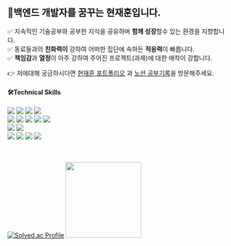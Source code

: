 <h2>🙉백엔드 개발자를 꿈꾸는 현재훈입니다.</h3> 

✅ 지속적인 기술공부와 공부한 지식을 공유하며 **함께 성장**할수 있는 환경을 지향합니다.   
✅ 동료들과의 **친화력이** 강하여 어떠한 집단에 속하든 **적응력**이 빠릅니다.   
✅ **책임감**과 **열정**이 아주 강하여 주어진 프로젝트(과제)에 대한 애착이 강합니다.

<!-- 👉 저에대해 궁금하시다면 [노션이력서](https://hyunsense.notion.site/12f79791ca5e43a9ab938b929bbc12a5?pvs=4)와 [노션 공부기록](https://hyunsense.notion.site/Study-cd2cc1f341b44e94886429fc39fd5b4e?pvs=4)을 방문해주세요. -->
👉 저에대해 궁금하시다면 [현재훈 포트폴리오](https://drive.google.com/file/d/1XemsFe4PJrMRpTm-e_Xk6qMfxAvYqept/view?usp=drive_link) 과 [노션 공부기록](https://hyunsense.notion.site/Study-cd2cc1f341b44e94886429fc39fd5b4e?pvs=4)을 방문해주세요.

<div>
  <h4>🛠Technical Skills</h4>
  <div>
    <img src="https://img.shields.io/badge/JAVA-FF7328?style=flat&logo=java&logoColor=white"/>
    <img src="https://img.shields.io/badge/JavaScript-F7DF1E?style=flat&logo=javascript&logoColor=white"/>
    <img src="https://img.shields.io/badge/HTML5-E34F26?style=flat&logo=HTML5&logoColor=white"/>
    <img src="https://img.shields.io/badge/CSS3-1572B6?style=flat&logo=CSS3&logoColor=white"/>
  </div>
  <div>
    <img src="https://img.shields.io/badge/React-61DAFB?style=flat&logo=react&logoColor=white"/>
    <img src="https://img.shields.io/badge/Spring Boot-6DB33F?style=flat&logo=Spring Boot&logoColor=white"/>
    <img src="https://img.shields.io/badge/Spring Security-6DB33F?style=flat&logo=springsecurity&logoColor=white"/>
     <img src="https://img.shields.io/badge/Mybatis-0467DF?style=flat&logo=Mybatis&logoColor=white"/>
    <img src="https://img.shields.io/badge/JPA-6DB33F?style=flat&logo=spring&logoColor=white"/>
  </div>
  <div>
    <img src="https://img.shields.io/badge/MySQL-4479A1?style=flat&logo=mysql&logoColor=white"/>
    <img src="https://img.shields.io/badge/Gradle-02303A?style=flat&logo=Gradle&logoColor=white"/>
  </div>
  <div>
    <img src="https://img.shields.io/badge/Docker-2496ED?style=flat&logo=docker&logoColor=white"/>
    <img src="https://img.shields.io/badge/AWS-232F3E?style=flat&logo=amazonwebservices&logoColor=white"/>
    <img src="https://img.shields.io/badge/Git-F05032?style=flat&logo=git&logoColor=white"/>
    <img src="https://img.shields.io/badge/GitHub Actions-2088FF?style=flat&logo=githubactions&logoColor=white"/>
  </div>
</div>

</br>
</br>

[![Solved.ac Profile](http://mazassumnida.wtf/api/v2/generate_badge?boj=123gtgt)](https://solved.ac/123gtgt/)
<img height="170em" src="https://github-readme-stats.vercel.app/api/top-langs/?username=HyunSense&layout=compact&theme=ambient_gradient">

  
